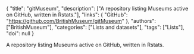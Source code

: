 {
  "title": "gitMuseum",
  "description": ["A repository listing Museums active on GitHub, written in Rstats."],
  "links": {
    "GitHub": "https://github.com/BritishMuseum/gitMuseum"
  },
  "authors": ["BritishMuseum"],
  "categories": ["Lists and datasets"],
  "tags": ["Lists"],
  "doi": null
}

<!-- Generated by csv2md.R – do not edit by hand -->

A repository listing Museums active on GitHub, written in Rstats.